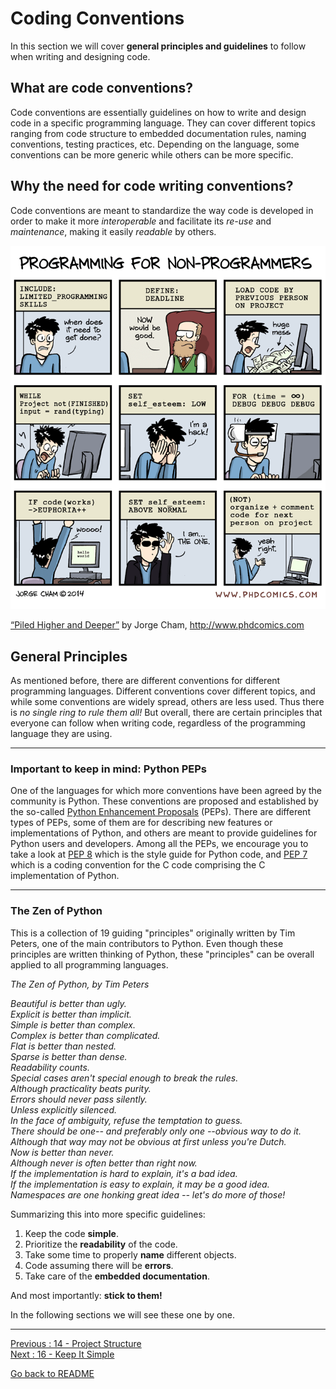 # Coding Conventions

In this section we will cover **general principles and guidelines** to follow when writing and designing code.

## What are code conventions? 

Code conventions are essentially guidelines on how to write and design code in a specific programming language. They can cover different topics ranging from code structure to embedded documentation rules, naming conventions, testing practices, etc. Depending on the language, some conventions can be more generic while others can be more specific.

## Why the need for code writing conventions?

Code conventions are meant to standardize the way code is developed in order to make it more *interoperable* and facilitate its *re-use* and *maintenance*, making it easily *readable* by others. 

![fig_conventions](figures/fig_conventions.gif)

[“Piled Higher and Deeper”](http://phdcomics.com/comics/archive.php?comicid=1690) by Jorge Cham, http://www.phdcomics.com

## General Principles

As mentioned before, there are different conventions for different programming languages. Different conventions cover different topics, and while some conventions are widely spread, others are less used. Thus there is *no single ring to rule them all!* But overall, there are certain principles that everyone can follow when writing code, regardless of the programming language they are using. 

______________________________________________________

### Important to keep in mind: Python PEPs

One of the languages for which more conventions have been agreed by the community is Python. These conventions are proposed and established by the so-called [Python Enhancement Proposals](https://www.python.org/dev/peps/) (PEPs). There are different types of PEPs, some of them are for describing new features or implementations of Python, and others are meant to provide guidelines for Python users and developers. Among all the PEPs, we encourage you to take a look at [PEP 8](https://www.python.org/dev/peps/pep-0008/) which is the style guide for Python code, and [PEP 7](https://www.python.org/dev/peps/pep-0007/) which is a coding convention for the C code comprising the C implementation of Python. 

______________________________________________________

### The Zen of Python

This is a collection of 19 guiding "principles" originally written by Tim Peters, one of the main contributors to Python. Even though these principles are written thinking of Python, these "principles" can be overall applied to all programming languages. 


*The Zen of Python, by Tim Peters*   

*Beautiful is better than ugly.*  
*Explicit is better than implicit.*  
*Simple is better than complex.*  
*Complex is better than complicated.*  
*Flat is better than nested.*  
*Sparse is better than dense.*  
*Readability counts.*  
*Special cases aren't special enough to break the rules.*  
*Although practicality beats purity.*   
*Errors should never pass silently.*  
*Unless explicitly silenced.*  
*In the face of ambiguity, refuse the temptation to guess.*  
*There should be one-- and preferably only one --obvious way to do it.*  
*Although that way may not be obvious at first unless you're Dutch.*  
*Now is better than never.*  
*Although never is often better than *right* now.*  
*If the implementation is hard to explain, it's a bad idea.*  
*If the implementation is easy to explain, it may be a good idea.*  
*Namespaces are one honking great idea -- let's do more of those!*

Summarizing this into more specific guidelines:

1. Keep the code **simple**.
2. Prioritize the **readability** of the code.    
3. Take some time to properly **name** different objects.  
4. Code assuming there will be **errors**.  
5. Take care of the **embedded documentation**.  

And most importantly: **stick to them!**

In the following sections we will see these one by one. 


________________________

[Previous : 14 - Project Structure](https://github.com/HeatherAn/recommended-coding-practices/blob/main/14-Project-Structure.md)  
[Next : 16 - Keep It Simple](https://github.com/HeatherAn/recommended-coding-practices/blob/main/16-Keep-It-Simple.md)  

[Go back to README](https://github.com/HeatherAn/recommended-coding-practices#readme)
